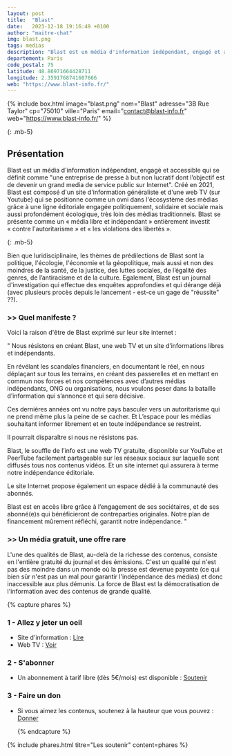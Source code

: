 ```yaml
---
layout: post
title:  "Blast"
date:   2023-12-18 19:16:49 +0100
author: "maitre-chat"
img: blast.png
tags: medias
description: "Blast est un média d'information indépendant, engagé et accessible qui se définit comme 'une entreprise de presse à but non lucratif dont l’objectif est de devenir un grand media de service public sur Internet'. Créé en 2021, Blast est composé d'un site d'information généraliste et d'une web TV (sur Youtube) qui se positionne comme un ovni dans l'écosystème des médias grâce à une ligne éditoriale engagée politiquement, solidaire et sociale mais aussi profondément écologique, très loin des médias traditionnels. Blast se présente comme un « média libre et indépendant » entièrement investit contre l'autoritarisme et les violations des libertés. La force de Blast est la démocratisation de l'information avec des contenus de grande qualité."
departement: Paris
code_postal: 75
latitude: 48.86971664428711
longitude: 2.3591768741607666
web: "https://www.blast-info.fr/"
---
```


{% include box.html image="blast.png" nom="Blast" adresse="3B Rue Taylor" cp="75010" ville="Paris" email="contact@blast-info.fr" web="https://www.blast-info.fr/" %}

{: .mb-5}

## Présentation


Blast est un média d'information indépendant, engagé et accessible qui se définit comme "une entreprise de presse à but non lucratif dont l’objectif est de devenir un grand media de service public sur Internet". Créé en 2021, Blast est composé d'un site d'information généraliste et d'une web TV (sur Youtube) qui se positionne comme un ovni dans l'écosystème des médias grâce à une ligne éditoriale engagée politiquement, solidaire et sociale mais aussi profondément écologique, très loin des médias traditionnels. Blast se présente comme un « média libre et indépendant » entièrement investit « contre l'autoritarisme » et « les violations des libertés ».

{: .mb-5}


Bien que luridisciplinaire, les thèmes de prédilections de Blast sont la politique, l'écologie, l'économie et la géopolitique, mais aussi et non des moindres de la santé, de la justice, des luttes sociales, de l’égalité des genres, de l’antiracisme et de la culture. Egalement, Blast est un journal d'investigation qui effectue des enquêtes approfondies et qui dérange déjà (avec plusieurs procès depuis le lancement - est-ce un gage de "réussite" ??).


### >> Quel manifeste ?

Voici la raison d'être de Blast exprimé sur leur site internet  :

" Nous résistons en créant Blast, une web TV et un site d’informations libres et indépendants.

En révélant les scandales financiers, en documentant le réel, en nous déplaçant sur tous les terrains, en créant des passerelles et en mettant en commun nos forces et nos compétences avec d’autres médias indépendants, ONG ou organisations, nous voulons peser dans la bataille d’information qui s’annonce et qui sera décisive.

Ces dernières années ont vu notre pays basculer vers un autoritarisme qui ne prend même plus la peine de se cacher. Et L’espace pour les médias souhaitant informer librement et en toute indépendance se restreint.

Il pourrait disparaître si nous ne résistons pas.

Blast, le souffle de l’info est une web TV gratuite, disponible sur YouTube et PeerTube facilement partageable sur les réseaux sociaux sur laquelle sont diffusés tous nos contenus vidéos. Et un site internet qui assurera à terme notre indépendance éditoriale.

Le site Internet propose également un espace dédié à la communauté des abonnés.

Blast est en accès libre grâce à l’engagement de ses sociétaires, et de ses abonné(e)s qui bénéficieront de contreparties originales. Notre plan de financement mûrement réfléchi, garantit notre indépendance. "

### >> Un média gratuit, une offre rare

L'une des qualités de Blast, au-delà de la richesse des contenus, consiste en l'entière gratuité du journal et des émissions. C'est un qualité qui n'est pas des moindre dans un monde où la presse est devenue payante (ce qui bien sûr n'est pas un mal pour garantir l'indépendance des médias) et donc inaccessible aux plus démunis. La force de Blast est la démocratisation de l'information avec des contenus de grande qualité. 

  

{% capture phares %}
### 1 - Allez y jeter un oeil
- Site d'information :
<a href="https://www.blast-info.fr/" target="_blank">Lire</a>
- Web TV : 
<a href="https://www.youtube.com/@blastinfo" target="_blank">Voir</a>


### 2 - S'abonner
- Un abonnement à tarif libre (dès 5€/mois) est disponible :
<a href="https://www.blast-info.fr/soutenir/abonnement" target="_blank">Soutenir</a>


### 3 - Faire un don
- Si vous aimez les contenus, soutenez à la hauteur que vous pouvez :
<a href="https://www.blast-info.fr/soutenir/dons" target="_blank">Donner</a>

  {% endcapture %}

{% include phares.html titre="Les soutenir" content=phares %}